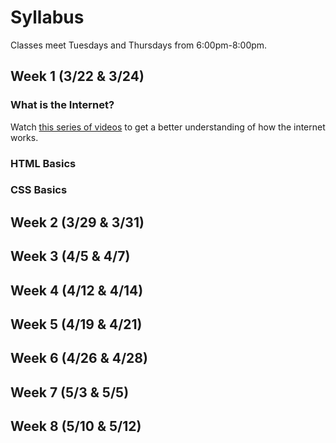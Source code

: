 Syllabus
========

Classes meet Tuesdays and Thursdays from 6:00pm-8:00pm.

Week 1 (3/22 & 3/24)
------

### What is the Internet?

Watch [this series of videos](https://www.youtube.com/playlist?list=PLzdnOPI1iJNfMRZm5DDxco3UdsFegvuB7) to get a better understanding of how the internet works.

### HTML Basics


### CSS Basics


Week 2 (3/29 & 3/31)
------

Week 3 (4/5 & 4/7)
------

Week 4 (4/12 & 4/14)
------

Week 5 (4/19 & 4/21)
------

Week 6 (4/26 & 4/28)
------

Week 7 (5/3 & 5/5)
------

Week 8 (5/10 & 5/12)
------